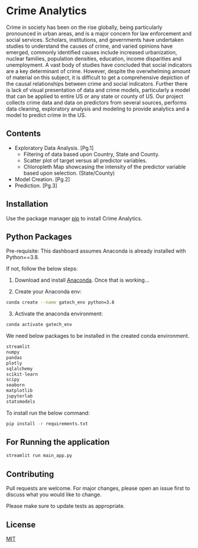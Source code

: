 # Crime Analytics

Crime in society has been on the rise globally, being particularly pronounced in urban areas, and is a major concern for law enforcement and social services. Scholars, institutions, and governments have undertaken studies to understand the causes of crime, and varied opinions have emerged, commonly identified causes include increased urbanization, nuclear families, population densities, education, income disparities and unemployment. A vast body of studies have concluded that social indicators are a key determinant of crime. However, despite the overwhelming amount of material on this subject, it is difficult to get a comprehensive depiction of the causal relationships between crime and social indicators. Further there is lack of visual presentation of data and crime models, particularly a model that can be applied to entire US or any state or county of US. Our project collects crime data and data on predictors from several sources, performs data cleaning, exploratory analysis and modeling to provide analytics and a model to predict crime in the US.

## Contents

* Exploratory Data Analysis. [Pg.1]
  * Filtering of data based upon Country, State and County.
  * Scatter plot of target versus all predictor variables.
  * Chloropleth Map showcasing the intensity of the predictor variable based upon selection. (State/County)
* Model Creation. [Pg.2]
* Prediction. [Pg.3]


## Installation

Use the package manager [pip](https://pip.pypa.io/en/stable/) to install Crime Analytics.

## Python Packages
Pre-requisite: This dashboard assumes Anaconda is already installed with Python==3.8. 

If not, follow the below steps:

1. Download and install [Anaconda](https://www.anaconda.com/products/individual). Once that is working...

2. Create your Anaconda env: 
```bash
conda create --name gatech_env python=3.8
```

3. Activate the anaconda environment: 
```bash
conda activate gatech_env
```

We need below packages to be installed in the created conda environment.
```python
streamlit
numpy
pandas
plotly
sqlalchemy
scikit-learn
scipy
seaborn
matplotlib
jupyterlab
statsmodels
```
To install run the below command:
```bash
pip install -r requirements.txt
```
## For Running the application
```bash
streamlit run main_app.py
```

## Contributing
Pull requests are welcome. For major changes, please open an issue first to discuss what you would like to change.

Please make sure to update tests as appropriate.

## License
[MIT](https://choosealicense.com/licenses/mit/)